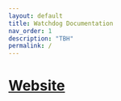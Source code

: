 ```yaml
---
layout: default
title: Watchdog Documentation
nav_order: 1
description: "TBH"
permalink: /
---
```

# [Website](https://watchdogbot.co/)
